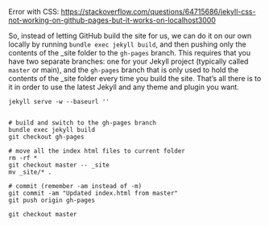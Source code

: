 Error with CSS: https://stackoverflow.com/questions/64715686/jekyll-css-not-working-on-github-pages-but-it-works-on-localhost3000

So, instead of letting GitHub build the site for us, we can do it on our own locally by running `bundle exec jekyll build`, and then pushing only the contents of the _site folder to the `gh-pages` branch. This requires that you have two separate branches: one for your Jekyll project (typically called `master` or main), and the `gh-pages` branch that is only used to hold the contents of the _site folder every time you build the site. That’s all there is to it in order to use the latest Jekyll and any theme and plugin you want.

```
jekyll serve -w --baseurl ''


# build and switch to the gh-pages branch
bundle exec jekyll build
git checkout gh-pages

# move all the index html files to current folder
rm -rf *
git checkout master -- _site
mv _site/* .

# commit (remember -am instead of -m)
git commit -am "Updated index.html from master"
git push origin gh-pages

git checkout master
```